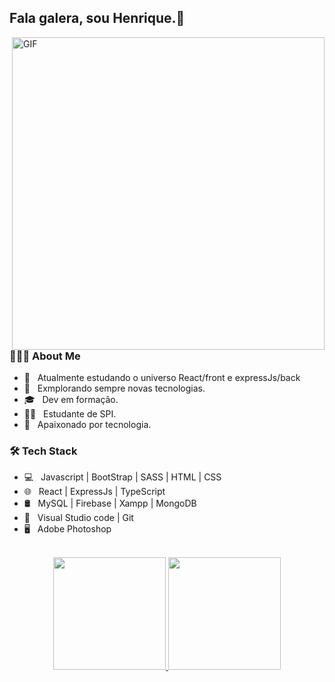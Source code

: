 

## Fala galera, sou Henrique.👋




<img align="right" alt="GIF" src="https://github.com/HenriqueCeZ/HenriqueCeZ/blob/main/gif4 (1).gif?raw=true" width="500"/>

<!-- https://raw.githubusercontent.com/devSouvik/devSouvik/master/gif3.gif -->

<h3> 👨🏻‍💻 About Me </h3>

- 📖 &nbsp; Atualmente estudando o universo React/front e expressJs/back 
- 🤔 &nbsp; Exmplorando sempre novas tecnologias.
- 🎓 &nbsp; Dev em formação.
- 👨‍💻 &nbsp; Estudante de SPI.
- 🧠 &nbsp; Apaixonado por tecnologia. 
 

<h3>🛠 Tech Stack</h3>

- 💻 &nbsp; Javascript | BootStrap | SASS | HTML | CSS 
- 🌐 &nbsp; React | ExpressJs | TypeScript
- 🛢 &nbsp; MySQL | Firebase | Xampp | MongoDB
- 🔧 &nbsp;  Visual Studio code | Git
- 🖥 &nbsp;  Adobe Photoshop 

<br>



<div align="center">
  <a href="https://github.com/HenriqueCeZ">
  <img height="180em" src="https://github-readme-stats.vercel.app/api/?username=HenriqueCeZ&show_icons=true&theme=blue-green&include_all_commits=true&count_private=true"/>
  <img height="180em" src="https://github-readme-stats.vercel.app/api/top-langs/?username=HenriqueCeZ&layout=compact&langs_count=7&theme=blue-green"/>
</div>
